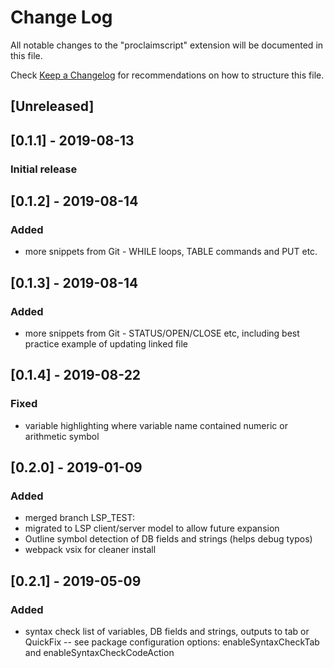 # Change Log

All notable changes to the "proclaimscript" extension will be documented in this file.

Check [Keep a Changelog](http://keepachangelog.com/) for recommendations on how to structure this file.

## [Unreleased]

## [0.1.1] - 2019-08-13
### Initial release

## [0.1.2] - 2019-08-14
### Added
- more snippets from Git - WHILE loops, TABLE commands and PUT etc. 

## [0.1.3] - 2019-08-14
### Added
- more snippets from Git - STATUS/OPEN/CLOSE etc, including best practice example of updating linked file

## [0.1.4] - 2019-08-22
### Fixed
- variable highlighting where variable name contained numeric or arithmetic symbol

 ## [0.2.0] - 2019-01-09
 ### Added
 - merged branch LSP_TEST:
 - migrated to LSP client/server model to allow future expansion
 - Outline symbol detection of DB fields and strings (helps debug typos)
 - webpack vsix for cleaner install

  ## [0.2.1] - 2019-05-09
 ### Added
 - syntax check list of variables, DB fields and strings, outputs to tab or QuickFix
 -- see package configuration options: enableSyntaxCheckTab and enableSyntaxCheckCodeAction